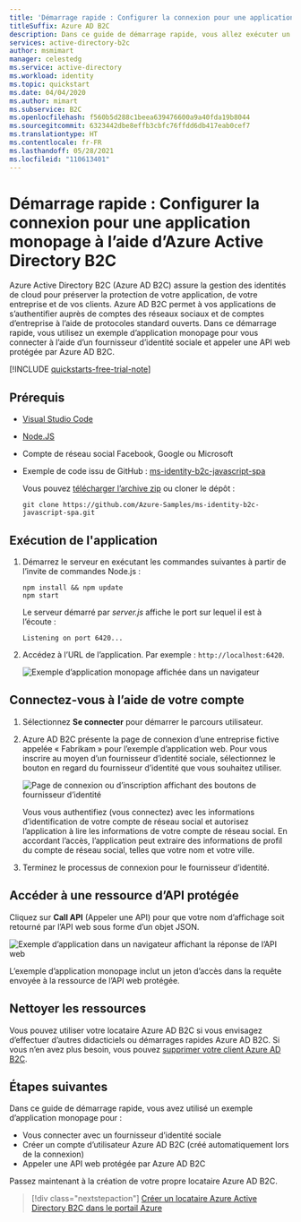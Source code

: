 ```yaml
---
title: 'Démarrage rapide : Configurer la connexion pour une application monopage (SPA)'
titleSuffix: Azure AD B2C
description: Dans ce guide de démarrage rapide, vous allez exécuter un exemple d’application monopage qui utilise Azure Active Directory B2C pour la connexion aux comptes.
services: active-directory-b2c
author: msmimart
manager: celestedg
ms.service: active-directory
ms.workload: identity
ms.topic: quickstart
ms.date: 04/04/2020
ms.author: mimart
ms.subservice: B2C
ms.openlocfilehash: f560b5d288c1beea639476600a9a40fda19b8044
ms.sourcegitcommit: 6323442dbe8effb3cbfc76ffdd6db417eab0cef7
ms.translationtype: HT
ms.contentlocale: fr-FR
ms.lasthandoff: 05/28/2021
ms.locfileid: "110613401"
---
```

# <a name="quickstart-set-up-sign-in-for-a-single-page-app-using-azure-active-directory-b2c"></a>Démarrage rapide : Configurer la connexion pour une application monopage à l’aide d’Azure Active Directory B2C

Azure Active Directory B2C (Azure AD B2C) assure la gestion des identités de cloud pour préserver la protection de votre application, de votre entreprise et de vos clients. Azure AD B2C permet à vos applications de s’authentifier auprès de comptes des réseaux sociaux et de comptes d’entreprise à l’aide de protocoles standard ouverts. Dans ce démarrage rapide, vous utilisez un exemple d’application monopage pour vous connecter à l’aide d’un fournisseur d’identité sociale et appeler une API web protégée par Azure AD B2C.

[!INCLUDE [quickstarts-free-trial-note](../../includes/quickstarts-free-trial-note.md)]

## <a name="prerequisites"></a>Prérequis

- [Visual Studio Code](https://code.visualstudio.com/)
- [Node.JS](https://nodejs.org/en/download/)
- Compte de réseau social Facebook, Google ou Microsoft
- Exemple de code issu de GitHub : [ms-identity-b2c-javascript-spa](https://github.com/Azure-Samples/ms-identity-b2c-javascript-spa)

    Vous pouvez [télécharger l’archive zip](https://github.com/Azure-Samples/ms-identity-b2c-javascript-spa/archive/main.zip) ou cloner le dépôt :

    ```console
    git clone https://github.com/Azure-Samples/ms-identity-b2c-javascript-spa.git
    ```

## <a name="run-the-application"></a>Exécution de l'application

1. Démarrez le serveur en exécutant les commandes suivantes à partir de l’invite de commandes Node.js :

    ```console
    npm install && npm update
    npm start
    ```

    Le serveur démarré par *server.js* affiche le port sur lequel il est à l’écoute :

    ```console
    Listening on port 6420...
    ```

1. Accédez à l’URL de l’application. Par exemple : `http://localhost:6420`.

    ![Exemple d’application monopage affichée dans un navigateur](./media/quickstart-single-page-app/sample-app-spa.png)

## <a name="sign-in-using-your-account"></a>Connectez-vous à l’aide de votre compte

1. Sélectionnez **Se connecter** pour démarrer le parcours utilisateur.
1. Azure AD B2C présente la page de connexion d’une entreprise fictive appelée « Fabrikam » pour l’exemple d’application web. Pour vous inscrire au moyen d’un fournisseur d’identité sociale, sélectionnez le bouton en regard du fournisseur d’identité que vous souhaitez utiliser.

    ![Page de connexion ou d’inscription affichant des boutons de fournisseur d’identité](./media/quickstart-single-page-app/sign-in-or-sign-up-spa.png)

    Vous vous authentifiez (vous connectez) avec les informations d’identification de votre compte de réseau social et autorisez l’application à lire les informations de votre compte de réseau social. En accordant l’accès, l’application peut extraire des informations de profil du compte de réseau social, telles que votre nom et votre ville.

1. Terminez le processus de connexion pour le fournisseur d’identité.

## <a name="access-a-protected-api-resource"></a>Accéder à une ressource d’API protégée

Cliquez sur **Call API** (Appeler une API) pour que votre nom d’affichage soit retourné par l’API web sous forme d’un objet JSON.

![Exemple d’application dans un navigateur affichant la réponse de l’API web](./media/quickstart-single-page-app/call-api-spa.png)

L’exemple d’application monopage inclut un jeton d’accès dans la requête envoyée à la ressource de l’API web protégée.

## <a name="clean-up-resources"></a>Nettoyer les ressources

Vous pouvez utiliser votre locataire Azure AD B2C si vous envisagez d’effectuer d’autres didacticiels ou démarrages rapides Azure AD B2C. Si vous n’en avez plus besoin, vous pouvez [supprimer votre client Azure AD B2C](faq.yml#how-do-i-delete-my-azure-ad-b2c-tenant-).

## <a name="next-steps"></a>Étapes suivantes

Dans ce guide de démarrage rapide, vous avez utilisé un exemple d’application monopage pour :

- Vous connecter avec un fournisseur d’identité sociale
- Créer un compte d’utilisateur Azure AD B2C (créé automatiquement lors de la connexion)
- Appeler une API web protégée par Azure AD B2C

Passez maintenant à la création de votre propre locataire Azure AD B2C.

> [!div class="nextstepaction"]
> [Créer un locataire Azure Active Directory B2C dans le portail Azure](tutorial-create-tenant.md)

